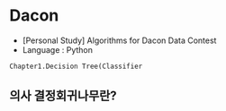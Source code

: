 # Dacon
- [Personal Study] Algorithms for Dacon Data Contest
- Language : Python

```
Chapter1.Decision Tree(Classifier 
```

## 의사 결정회귀나무란?
